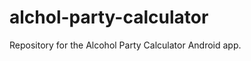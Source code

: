 alchol-party-calculator
=======================

Repository for the Alcohol Party Calculator Android app.
